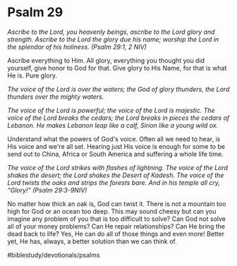 # Psalm 29
*Ascribe to the Lord, you heavenly beings,*
*ascribe to the Lord glory and strength.*
*Ascribe to the Lord the glory due his name;*
*worship the Lord in the splendor of his holiness. (Psalm 29:1, 2 NIV)*

Ascribe everything to Him. All glory, everything you thought you did yourself, give honor to God for that.
Give glory to His Name, for that is what He is. Pure glory.

*The voice of the Lord is over the waters;*
*the God of glory thunders, the Lord thunders over the mighty waters.*

*The voice of the Lord is powerful; the voice of the Lord is majestic.*
*The voice of the Lord breaks the cedars; the Lord breaks in pieces the cedars of Lebanon. He makes Lebanon leap like a calf, Sirion like a young wild ox.*

Understand what the powers of God's voice. Often all we need to hear, is His voice and we're all set. Hearing just His voice is enough for some to be send out to China, Africa or South America and suffering a whole life time.

*The voice of the Lord strikes with flashes of lightning. The voice of the Lord shakes the desert; the Lord shakes the Desert of Kadesh.*
*The voice of the Lord twists the oaks and strips the forests bare. And in his temple all cry, “Glory!” (Psalm 29:3-9NIV)*

No matter how thick an oak is, God can twist it.
There is not a mountain too high for God or an ocean too deep. This may sound cheesy but can you imagine any problem of you that is too difficult to solve? Can God not solve all of your money problems? Can He repair relationships? Can He bring the dead back to life? Yes, He can do all of those things and even more! Better yet, He has, always, a better solution than we can think of.

#biblestudy/devotionals/psalms